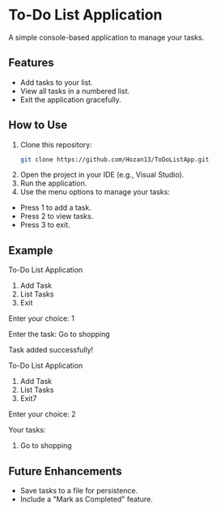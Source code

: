 # To-Do List Application

A simple console-based application to manage your tasks.

## Features
- Add tasks to your list.
- View all tasks in a numbered list.
- Exit the application gracefully.

## How to Use
1. Clone this repository:
   ```bash
   git clone https://github.com/Hozan13/ToDoListApp.git
2. Open the project in your IDE (e.g., Visual Studio).
3. Run the application.
4. Use the menu options to manage your tasks:
- Press 1 to add a task.
- Press 2 to view tasks.
- Press 3 to exit.
## Example
To-Do List Application
1. Add Task
2. List Tasks
3. Exit
   
Enter your choice: 1

Enter the task: Go to shopping

Task added successfully!

To-Do List Application
1. Add Task
2. List Tasks
3. Exit7
   
Enter your choice: 2

Your tasks:
1. Go to shopping

## Future Enhancements
- Save tasks to a file for persistence.
- Include a "Mark as Completed" feature.
